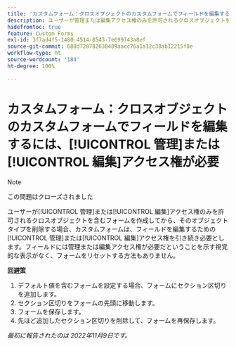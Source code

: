 ```yaml
---
title: 'カスタムフォーム：クロスオブジェクトのカスタムフォームでフィールドを編集するには、管理または編集アクセス権が必要'
description: ユーザーが管理または編集アクセス権のみを許可されるクロスオブジェクトを含むフォームを作成してから、そのオブジェクトタイプを削除する場合、カスタムフォームは、フィールドを編集するための管理または編集アクセス権を引き続き必要とします。フィールドには管理または編集アクセス権が必要だということを示す視覚的な表示がなく、フォームをリセットする方法もありません。
hidefromtoc: true
feature: Custom Forms
exl-id: 3f7ad4f5-1480-4514-8543-7e699743a8ef
source-git-commit: 688d728782638489aacc76a1a12c38ab12215f8e
workflow-type: ht
source-wordcount: '184'
ht-degree: 100%

---
```


# カスタムフォーム：クロスオブジェクトのカスタムフォームでフィールドを編集するには、[!UICONTROL 管理]または[!UICONTROL 編集]アクセス権が必要

<!--Won't fix, live for workaround-->

>[!NOTE]
>
>この問題はクローズされました

ユーザーが[!UICONTROL 管理]または[!UICONTROL 編集]アクセス権のみを許可されるクロスオブジェクトを含むフォームを作成してから、そのオブジェクトタイプを削除する場合、カスタムフォームは、フィールドを編集するための[!UICONTROL 管理]または[!UICONTROL 編集]アクセス権を引き続き必要とします。フィールドには管理または編集アクセス権が必要だということを示す視覚的な表示がなく、フォームをリセットする方法もありません。

**回避策**

1. デフォルト値を含むフォームを設定する場合、フォームにセクション区切りを追加します。
2. セクション区切りをフォームの先頭に移動します。
3. フォームを保存します。
4. 先ほど追加したセクション区切りを削除して、フォームを再保存します。

_最初に報告されたのは 2022年11月9日です。_
